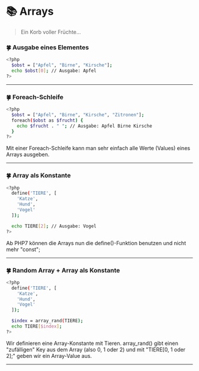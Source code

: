 # :books: Arrays

> Ein Korb voller Früchte...

### :four_leaf_clover: Ausgabe eines Elementes
```sh
<?php
  $obst = ["Apfel", "Birne", "Kirsche"];
  echo $obst[0]; // Ausgabe: Apfel
?>
```

---

### :four_leaf_clover: Foreach-Schleife
```sh
<?php
  $obst = ["Apfel", "Birne", "Kirsche", "Zitronen"];
  foreach($obst as $frucht) {
    echo $frucht . " "; // Ausgabe: Apfel Birne Kirsche
  }
?>
```
Mit einer Foreach-Schleife kann man sehr einfach alle Werte (Values) eines Arrays ausgeben.

---

### :four_leaf_clover: Array als Konstante
```sh
<?php
  define('TIERE', [
    'Katze',
    'Hund',
    'Vogel'
  ]);

  echo TIERE[2]; // Ausgabe: Vogel
?>
```
Ab PHP7 können die Arrays nun die define()-Funktion benutzen und nicht mehr "const";

---

### :four_leaf_clover: Random Array + Array als Konstante
```sh
<?php
  define('TIERE', [
    'Katze',
    'Hund',
    'Vogel'
  ]);

  $index = array_rand(TIERE);
  echo TIERE[$index];
?>
```
Wir definieren eine Array-Konstante mit Tieren. array_rand() gibt einen "zufälligen" Key aus dem Array (also 0, 1 oder 2) und mit "TIERE[0, 1 oder 2];" geben wir ein Array-Value aus. 

---
